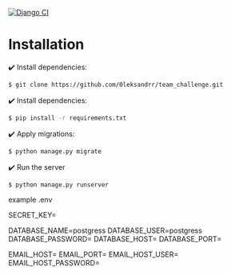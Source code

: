 [![Django CI](https://github.com/TeamChallenge-store/backend/actions/workflows/django.yml/badge.svg)](https://github.com/TeamChallenge-store/backend/actions/workflows/django.yml)
# Installation

✔️ Install dependencies:
```bash
$ git clone https://github.com/0leksandrr/team_challenge.git 
```
✔️ Install dependencies:
```bash
$ pip install -r requirements.txt
```
✔️ Apply migrations: 
```bash
$ python manage.py migrate
```
✔️ Run the server
```bash
$ python manage.py runserver
```
example .env

SECRET_KEY=

DATABASE_NAME=postgress
DATABASE_USER=postgress
DATABASE_PASSWORD=
DATABASE_HOST=
DATABASE_PORT=

EMAIL_HOST=
EMAIL_PORT=
EMAIL_HOST_USER=
EMAIL_HOST_PASSWORD=
